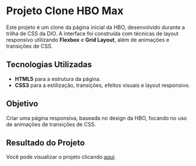 # Projeto Clone HBO Max

Este projeto é um clone da página inicial da HBO, desenvolvido durante a trilha de CSS da DIO. A interface foi construída com técnicas de layout responsivo utilizando **Flexbox** e **Grid Layout**, além de animações e transições de CSS.

## Tecnologias Utilizadas

- **HTML5** para a estrutura da página.
- **CSS3** para a estilização, transições, efeitos visuais e layout responsivo.

## Objetivo

Criar uma página responsiva, baseada no design da HBO, focando no uso de animações de transições de CSS.

## Resultado do Projeto

Você pode visualizar o projeto clicando [aqui](https://gabrielf27.github.io/Clonando-o-Site-da-HBO-Max/).